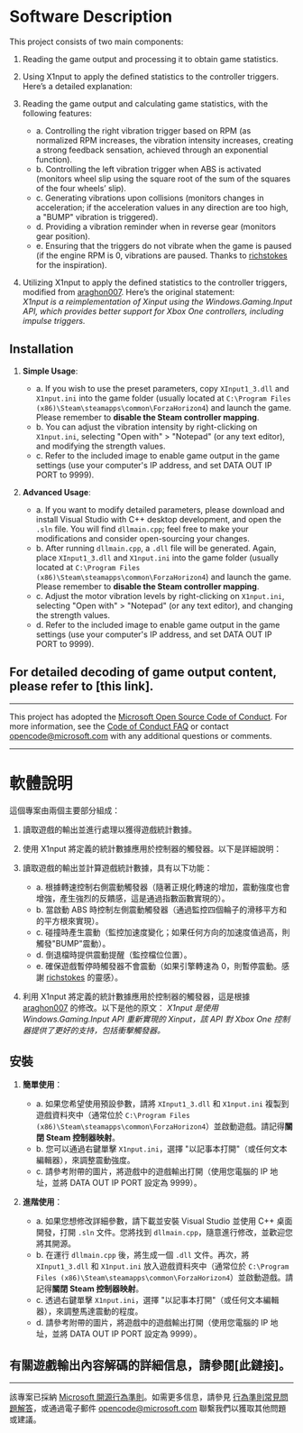 # Software Description

This project consists of two main components: 
1. Reading the game output and processing it to obtain game statistics.
2. Using X1nput to apply the defined statistics to the controller triggers. Here’s a detailed explanation:

1. Reading the game output and calculating game statistics, with the following features:
   - a. Controlling the right vibration trigger based on RPM (as normalized RPM increases, the vibration intensity increases, creating a strong feedback sensation, achieved through an exponential function).
   - b. Controlling the left vibration trigger when ABS is activated (monitors wheel slip using the square root of the sum of the squares of the four wheels’ slip).
   - c. Generating vibrations upon collisions (monitors changes in acceleration; if the acceleration values in any direction are too high, a "BUMP" vibration is triggered).
   - d. Providing a vibration reminder when in reverse gear (monitors gear position).
   - e. Ensuring that the triggers do not vibrate when the game is paused (if the engine RPM is 0, vibrations are paused. Thanks to [richstokes](https://github.com/richstokes/Forza-data-tools) for the inspiration).

2. Utilizing X1nput to apply the defined statistics to the controller triggers, modified from [araghon007](https://github.com/araghon007/X1nput). Here’s the original statement:  
   *X1nput is a reimplementation of Xinput using the Windows.Gaming.Input API, which provides better support for Xbox One controllers, including impulse triggers.*

## Installation

1. **Simple Usage**:
   - a. If you wish to use the preset parameters, copy `XInput1_3.dll` and `X1nput.ini` into the game folder (usually located at `C:\Program Files (x86)\Steam\steamapps\common\ForzaHorizon4`) and launch the game. Please remember to **disable the Steam controller mapping**.
   - b. You can adjust the vibration intensity by right-clicking on `X1nput.ini`, selecting "Open with" > "Notepad" (or any text editor), and modifying the strength values.
   - c. Refer to the included image to enable game output in the game settings (use your computer's IP address, and set DATA OUT IP PORT to 9999).

2. **Advanced Usage**:
   - a. If you want to modify detailed parameters, please download and install Visual Studio with C++ desktop development, and open the `.sln` file. You will find `dllmain.cpp`; feel free to make your modifications and consider open-sourcing your changes.
   - b. After running `dllmain.cpp`, a `.dll` file will be generated. Again, place `XInput1_3.dll` and `X1nput.ini` into the game folder (usually located at `C:\Program Files (x86)\Steam\steamapps\common\ForzaHorizon4`) and launch the game. Please remember to **disable the Steam controller mapping**.
   - c. Adjust the motor vibration levels by right-clicking on `X1nput.ini`, selecting "Open with" > "Notepad" (or any text editor), and changing the strength values.
   - d. Refer to the included image to enable game output in the game settings (use your computer's IP address, and set DATA OUT IP PORT to 9999).

## For detailed decoding of game output content, please refer to [this link].

---

This project has adopted the [Microsoft Open Source Code of Conduct](https://opensource.microsoft.com/codeofconduct/). For more information, see the [Code of Conduct FAQ](https://opensource.microsoft.com/codeofconduct/faq/) or contact [opencode@microsoft.com](mailto:opencode@microsoft.com) with any additional questions or comments.

-----------

# 軟體說明

這個專案由兩個主要部分組成：
1. 讀取遊戲的輸出並進行處理以獲得遊戲統計數據。
2. 使用 X1nput 將定義的統計數據應用於控制器的觸發器。以下是詳細說明：

1. 讀取遊戲的輸出並計算遊戲統計數據，具有以下功能：
   - a. 根據轉速控制右側震動觸發器（隨著正規化轉速的增加，震動強度也會增強，產生強烈的反饋感，這是通過指數函數實現的）。
   - b. 當啟動 ABS 時控制左側震動觸發器（通過監控四個輪子的滑移平方和的平方根來實現）。
   - c. 碰撞時產生震動（監控加速度變化；如果任何方向的加速度值過高，則觸發"BUMP"震動）。
   - d. 倒退檔時提供震動提醒（監控檔位位置）。
   - e. 確保遊戲暫停時觸發器不會震動（如果引擎轉速為 0，則暫停震動。感謝 [richstokes](https://github.com/richstokes/Forza-data-tools) 的靈感）。

2. 利用 X1nput 將定義的統計數據應用於控制器的觸發器，這是根據 [araghon007](https://github.com/araghon007/X1nput) 的修改。以下是他的原文：
   *X1nput 是使用 Windows.Gaming.Input API 重新實現的 Xinput，該 API 對 Xbox One 控制器提供了更好的支持，包括衝擊觸發器。*

## 安裝

1. **簡單使用**：
   - a. 如果您希望使用預設參數，請將 `XInput1_3.dll` 和 `X1nput.ini` 複製到遊戲資料夾中（通常位於 `C:\Program Files (x86)\Steam\steamapps\common\ForzaHorizon4`）並啟動遊戲。請記得**關閉 Steam 控制器映射**。
   - b. 您可以通過右鍵單擊 `X1nput.ini`，選擇 "以記事本打開"（或任何文本編輯器），來調整震動強度。
   - c. 請參考附帶的圖片，將遊戲中的遊戲輸出打開（使用您電腦的 IP 地址，並將 DATA OUT IP PORT 設定為 9999）。

2. **進階使用**：
   - a. 如果您想修改詳細參數，請下載並安裝 Visual Studio 並使用 C++ 桌面開發，打開 `.sln` 文件。您將找到 `dllmain.cpp`，隨意進行修改，並歡迎您將其開源。
   - b. 在運行 `dllmain.cpp` 後，將生成一個 `.dll` 文件。再次，將 `XInput1_3.dll` 和 `X1nput.ini` 放入遊戲資料夾中（通常位於 `C:\Program Files (x86)\Steam\steamapps\common\ForzaHorizon4`）並啟動遊戲。請記得**關閉 Steam 控制器映射**。
   - c. 透過右鍵單擊 `X1nput.ini`，選擇 "以記事本打開"（或任何文本編輯器），來調整馬達震動的程度。
   - d. 請參考附帶的圖片，將遊戲中的遊戲輸出打開（使用您電腦的 IP 地址，並將 DATA OUT IP PORT 設定為 9999）。

## 有關遊戲輸出內容解碼的詳細信息，請參閱[此鏈接]。

---

該專案已採納 [Microsoft 開源行為準則](https://opensource.microsoft.com/codeofconduct/)。如需更多信息，請參見 [行為準則常見問題解答](https://opensource.microsoft.com/codeofconduct/faq/)，或通過電子郵件 [opencode@microsoft.com](mailto:opencode@microsoft.com) 聯繫我們以獲取其他問題或建議。
